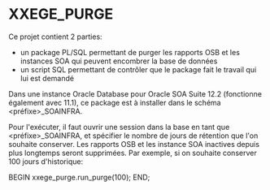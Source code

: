 # XXEGE_PURGE

Ce projet contient 2 parties:
- un package PL/SQL permettant de purger les rapports OSB et les instances SOA qui peuvent encombrer la base de données
- un script SQL permettant de contrôler que le package fait le travail qui lui est demandé

Dans une instance Oracle Database pour Oracle SOA Suite 12.2 (fonctionne également avec 11.1), ce package est à installer dans le schéma <préfixe>_SOAINFRA.

Pour l'exécuter, il faut ouvrir une session dans la base en tant que <préfixe>_SOAINFRA, et spécifier le nombre de jours de rétention que l'on souhaite conserver. Les rapports OSB et les instance SOA inactives depuis plus longtemps seront supprimées. Par exemple, si on souhaite conserver 100 jours d'historique:

BEGIN
    xxege_purge.run_purge(100);
END;